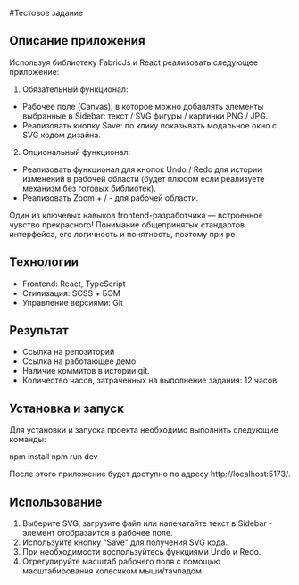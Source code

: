 #Тестовое задание

## Описание приложения

Используя библиотеку FabricJs и React реализовать следующее приложение:

1. Обязательный функционал:

- Рабочее поле (Canvas), в которое можно добавлять элементы выбранные в Sidebar: текст / SVG фигуры / картинки PNG / JPG.
- Реализовать кнопку Save: по клику показывать модальное окно с SVG кодом дизайна.

2. Опциональный функционал:

- Реализовать функционал для кнопок Undo / Redo для истории изменений в рабочей области (будет плюсом если реализуете механизм без готовых библиотек).
- Реализовать Zoom + / - для рабочей области.

Один из ключевых навыков frontend-разработчика — встроенное чувство прекрасного! Понимание общепринятых стандартов интерфейса, его логичность и понятность, поэтому при ре

## Технологии

- Frontend: React, TypeScript
- Стилизация: SCSS + БЭМ
- Управление версиями: Git

## Результат

- Ссылка на репозиторий
- Ссылка на работающее демо
- Наличие коммитов в истории git.
- Количество часов, затраченных на выполнение задания: 12 часов.

## Установка и запуск

Для установки и запуска проекта необходимо выполнить следующие команды:

npm install
npm run dev

После этого приложение будет доступно по адресу http://localhost:5173/.

## Использование

1. Выберите SVG, загрузите файл или напечатайте текст в Sidebar - элемент отобразаится в рабочее поле.
2. Используйте кнопку "Save" для получения SVG кода.
3. При необходимости воспользуйтесь функциями Undo и Redo.
4. Отрегулируйте масштаб рабочего поля с помощью масштабирования колесиком мыши/тачпадом.
